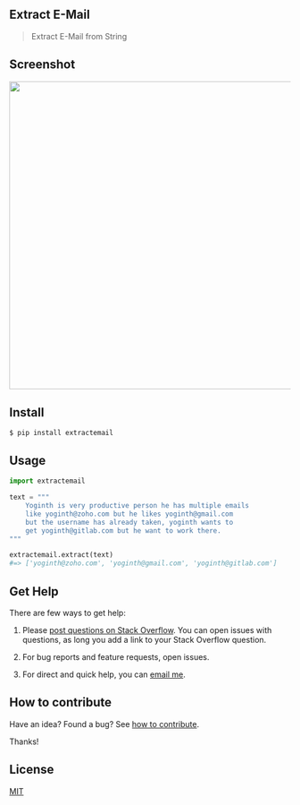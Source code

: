 ## Extract E-Mail

> Extract E-Mail from String

## Screenshot

<img src="https://gitlab.com/yoginth/extractemail/raw/master/Screenshot.png" width="550">

## Install

```
$ pip install extractemail
```

## Usage

```python
import extractemail

text = """
    Yoginth is very productive person he has multiple emails
    like yoginth@zoho.com but he likes yoginth@gmail.com
    but the username has already taken, yoginth wants to
    get yoginth@gitlab.com but he want to work there.
"""

extractemail.extract(text)
#=> ['yoginth@zoho.com', 'yoginth@gmail.com', 'yoginth@gitlab.com']
```

## Get Help

There are few ways to get help:

 1. Please [post questions on Stack Overflow](https://stackoverflow.com/questions/ask). You can open issues with questions, as long you add a link to your Stack Overflow question.

 2. For bug reports and feature requests, open issues.

 3. For direct and quick help, you can [email me](mailto://yoginth@zoho.com).

## How to contribute
Have an idea? Found a bug? See [how to contribute][contributing].

Thanks!

## License

[MIT][license]

[LICENSE]: https://yoginth.mit-license.org/
[contributing]: /CONTRIBUTING.md
